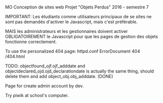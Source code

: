 MO Conception de sites web Projet "Objets Perdus" 2016 - semestre 7

IMPORTANT:
Les étudiants comme utilisateurs principaux de se sites ne sont pas 
demandés d'activer le Javascript, mais c'est préférable.

MAIS les administrateurs et les gestionnaires doivent activer OBLIGATOIREMENT
le Javascript pour que les pages de gestion des objets fonctionne correctement.

To use the personalized 404 page:
httpd.conf
ErrorDocument 404 /404.html



TODO:
objectfound_ojf.ojf_adddate and objectdeclared_ojd.ojd_declarationdate is actually the same thing,
should delete them and add object_obj.obj_adddate. (DONE)

Page for create admin account by dev.


Try piwik at school's computer.